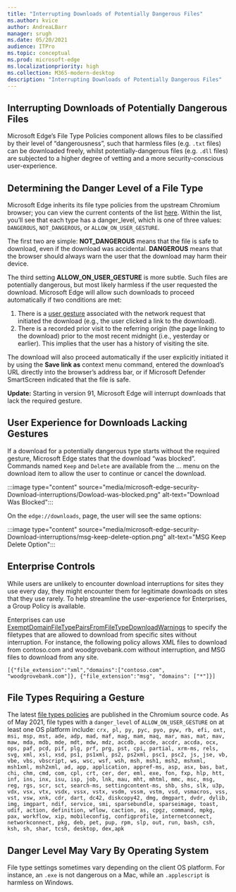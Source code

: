 ```yaml
---
title: "Interrupting Downloads of Potentially Dangerous Files"
ms.author: kvice
author: AndreaLBarr
manager: srugh
ms.date: 05/20/2021
audience: ITPro
ms.topic: conceptual
ms.prod: microsoft-edge
ms.localizationpriority: high
ms.collection: M365-modern-desktop
description: "Interrupting Downloads of Potentially Dangerous Files"
---
```


## Interrupting Downloads of Potentially Dangerous Files

Microsoft Edge’s File Type Policies component allows files to be classified by their level of “dangerousness”, such that harmless files (e.g. `.txt` files) can be downloaded freely, whilst potentially-dangerous files (e.g. `.dll` files) are subjected to a higher degree of vetting and a more security-conscious user-experience.

## Determining the Danger Level of a File Type

Microsoft Edge inherits its file type policies from the upstream Chromium browser; you can view the current contents of the list [here](https://source.chromium.org/chromium/chromium/src/+/main:components/safe_browsing/core/resources/download_file_types.asciipb). Within the list, you’ll see that each type has a danger_level, which is one of three values: `DANGEROUS`, `NOT_DANGEROUS`, or `ALLOW_ON_USER_GESTURE`.

The first two are simple: **NOT_DANGEROUS** means that the file is safe to download, even if the download was accidental. **DANGEROUS** means that the browser should always warn the user that the download may harm their device.

The third setting **ALLOW_ON_USER_GESTURE** is more subtle. Such files are potentially dangerous, but most likely harmless if the user requested the download. Microsoft Edge will allow such downloads to proceed automatically if two conditions are met:

1. There is a [user gesture](https://textslashplain.com/2020/05/18/browser-basics-user-gestures/) associated with the network request that initiated the download (e.g., the user clicked a link to the download).
2. There is a recorded prior visit to the referring origin (the page linking to the download) prior to the most recent midnight (i.e., yesterday or earlier). This implies that the user has a history of visiting the site.

The download will also proceed automatically if the user explicitly initiated it by using the **Save link as** context menu command, entered the download’s URL directly into the browser’s address bar, or if Microsoft Defender SmartScreen indicated that the file is safe.

**Update:** Starting in version 91, Microsoft Edge will interrupt downloads that lack the required gesture.

## User Experience for Downloads Lacking Gestures

If a download for a potentially dangerous type starts without the required gesture, Microsoft Edge states that the download “was blocked”. Commands named `Keep` and `Delete` are available from the … menu on the download item to allow the user to continue or cancel the download.

:::image type="content" source="media/microsoft-edge-security-Download-interruptions/Dowload-was-blocked.png" alt-text="Download Was Blocked":::

On the `edge://downloads`, page, the user will see the same options:

:::image type="content" source="media/microsoft-edge-security-Download-interruptions/msg-keep-delete-option.png" alt-text="MSG Keep Delete Option":::

## Enterprise Controls

While users are unlikely to encounter download interruptions for sites they use every day, they might encounter them for legitimate downloads on sites that they use rarely. To help streamline the user-experience for Enterprises, a Group Policy is available.

Enterprises can use [ExemptDomainFileTypePairsFromFileTypeDownloadWarnings](https://docs.microsoft.com/deployedge/microsoft-edge-policies#exemptdomainfiletypepairsfromfiletypedownloadwarnings) to specify the filetypes that are allowed to download from specific sites without interruption. For instance, the following policy allows XML files to download from contoso.com and woodgrovebank.com without interruption, and MSG files to download from any site.

`[{"file_extension":"xml","domains":["contoso.com", "woodgrovebank.com"]},
{"file_extension":"msg", "domains": ["*"]}]`

## File Types Requiring a Gesture

The latest [file types policies](https://source.chromium.org/chromium/chromium/src/+/main:components/safe_browsing/core/resources/download_file_types.asciipb) are published in the Chromium source code. As of May 2021, file types with a `danger_level` of `ALLOW_ON_USER_GESTURE` on at least one OS platform include:
`crx, pl, py, pyc, pyo, pyw, rb, efi, oxt, msi, msp, mst, ade, adp, mad, maf, mag, mam, maq, mar, mas, mat, mav, maw, mda, mdb, mde, mdt, mdw, mdz, accdb, accde, accdr, accda, ocx, ops, paf, pcd, pif, plg, prf, prg, pst, cpi, partial, xrm-ms, rels, svg, xml, xsl, xsd, ps1, ps1xml, ps2, ps2xml, psc1, psc2, js, jse, vb, vbe, vbs, vbscript, ws, wsc, wsf, wsh, msh, msh1, msh2, mshxml, msh1xml, msh2xml, ad, app, application, appref-ms, asp, asx, bas, bat, chi, chm, cmd, com, cpl, crt, cer, der, eml, exe, fon, fxp, hlp, htt, inf, ins, inx, isu, isp, job, lnk, mau, mht, mhtml, mmc, msc, msg, reg, rgs, scr, sct, search-ms, settingcontent-ms, shb, shs, slk, u3p, vdx, vsx, vtx, vsdx, vssx, vstx, vsdm, vssm, vstm, vsd, vsmacros, vss, vst, vsw, xnk, cdr, dart, dc42, diskcopy42, dmg, dmgpart, dvdr, dylib, img, imgpart, ndif, service, smi, sparsebundle, sparseimage, toast, udif, action, definition, wflow, caction, as, cpgz, command, mpkg, pax, workflow, xip, mobileconfig, configprofile, internetconnect, networkconnect, pkg, deb, pet, pup, rpm, slp, out, run, bash, csh, ksh, sh, shar, tcsh, desktop, dex,apk`

## Danger Level May Vary By Operating System

File type settings sometimes vary depending on the client OS platform. For instance, an `.exe` is not dangerous on a Mac, while an `.applescript` is harmless on Windows.

